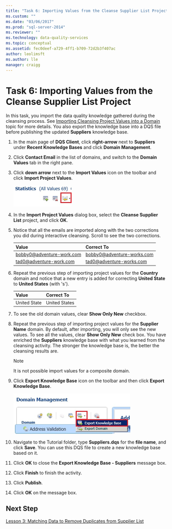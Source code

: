 ```yaml
---
title: "Task 6: Importing Values from the Cleanse Supplier List Project | Microsoft Docs"
ms.custom: ""
ms.date: "03/06/2017"
ms.prod: "sql-server-2014"
ms.reviewer: ""
ms.technology: data-quality-services
ms.topic: conceptual
ms.assetid: fec0deef-a729-4ff1-b709-72d2b3f407ac
author: leolimsft
ms.author: lle
manager: craigg
---
```

# Task 6: Importing Values from the Cleanse Supplier List Project
  In this task, you import the data quality knowledge gathered during the cleansing process. See [Importing Cleansing Project Values into a Domain](https://msdn.microsoft.com/library/hh479581.aspx) topic for more details. You also export the knowledge base into a DQS file before publishing the updated **Suppliers** knowledge base.  
  
1.  In the main page of **DQS Client**, click **right-arrow** next to **Suppliers** under **Recent Knowledge Bases** and click **Domain Management**.  
  
2.  Click **Contact Email** in the list of domains, and switch to the **Domain Values** tab in the right pane.  
  
3.  Click **down arrow** next to the **Import Values** icon on the toolbar and click **Import Project Values**.  
  
     ![Import Project Values Toolbar Button](../../2014/tutorials/media/et-importingvaluesfromthecslistproject-01.jpg "Import Project Values Toolbar Button")  
  
4.  In the **Import Project Values** dialog box, select the **Cleanse Supplier List** project, and click **OK**.  
  
5.  Notice that all the emails are imported along with the two corrections you did during interactive cleansing. Scroll to see the two corrections.  
  
    |Value|Correct To|  
    |-----------|----------------|  
    |bobby0@adventure-work.com|bobby0@adventure-works.com|  
    |tad0@adventure-work.com|tad0@adventure-works.com|  
  
6.  Repeat the previous step of importing project values for the **Country** domain and notice that a new entry is added for correcting **United State** to **United States** (with 's').  
  
    |Value|Correct To|  
    |-----------|----------------|  
    |United State|United States|  
  
7.  To see the old domain values, clear **Show Only New** checkbox.  
  
8.  Repeat the previous step of importing project values for the **Supplier Name** domain. By default, after importing, you will only see the new values. To see all the values, clear **Show Only New** check box. You have enriched the **Suppliers** knowledge base with what you learned from the cleansing activity. The stronger the knowledge base is, the better the cleansing results are.  
  
    > [!NOTE]  
    >  It is not possible import values for a composite domain.  
  
9. Click **Export Knowledge Base** icon on the toolbar and then click **Export Knowledge Base**.  
  
     ![Export Knowledge Base Menu](../../2014/tutorials/media/et-importingvaluesfromthecslistproject-02.jpg "Export Knowledge Base Menu")  
  
10. Navigate to the Tutorial folder, type **Suppliers.dqs** for the **file name**, and click **Save**. You can use this DQS file to create a new knowledge base based on it.  
  
11. Click **OK** to close the **Export Knowledge Base - Suppliers** message box.  
  
12. Click **Finish** to finish the activity.  
  
13. Click **Publish**.  
  
14. Click **OK** on the message box.  
  
## Next Step  
 [Lesson 3: Matching Data to Remove Duplicates from Supplier List](../../2014/tutorials/lesson-3-matching-data-to-remove-duplicates-from-supplier-list.md)  
  
  
